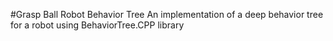 #Grasp Ball Robot Behavior Tree
An implementation of a deep behavior tree for a robot using BehaviorTree.CPP library
